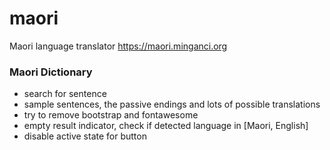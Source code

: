 # maori
Maori language translator https://maori.minganci.org

### Maori Dictionary

- search for sentence
- sample sentences, the passive endings and lots of possible translations
- try to remove bootstrap and fontawesome
- empty result indicator, check if detected language in [Maori, English]
- disable active state for button
